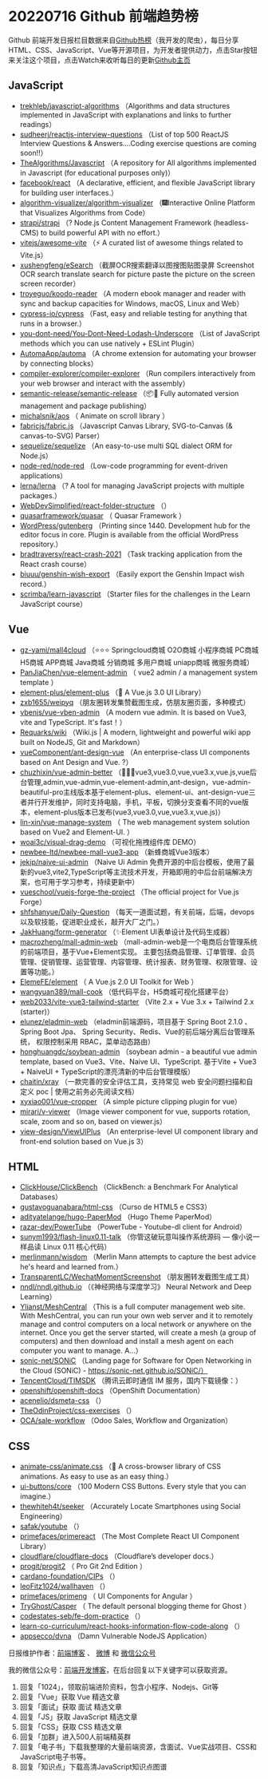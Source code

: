 # 20220716 Github 前端趋势榜

Github 前端开发日报栏目数据来自[Github热榜](http://news.caibaojian.com.cn/)（我开发的爬虫），每日分享HTML、CSS、JavaScript、Vue等开源项目，为开发者提供动力，点击Star按钮来关注这个项目，点击Watch来收听每日的更新[Github主页](https://github.com/kujian/githubTrending)
## JavaScript

* [trekhleb/javascript-algorithms](https://github.com/trekhleb/javascript-algorithms) （Algorithms and data structures implemented in JavaScript with explanations and links to further readings）
* [sudheerj/reactjs-interview-questions](https://github.com/sudheerj/reactjs-interview-questions) （List of top 500 ReactJS Interview Questions &amp; Answers....Coding exercise questions are coming soon!!）
* [TheAlgorithms/Javascript](https://github.com/TheAlgorithms/Javascript) （A repository for All algorithms implemented in Javascript (for educational purposes only)）
* [facebook/react](https://github.com/facebook/react) （A declarative, efficient, and flexible JavaScript library for building user interfaces.）
* [algorithm-visualizer/algorithm-visualizer](https://github.com/algorithm-visualizer/algorithm-visualizer) （&#x1f386;Interactive Online Platform that Visualizes Algorithms from Code）
* [strapi/strapi](https://github.com/strapi/strapi) （? Node.js Content Management Framework (headless-CMS) to build powerful API with no effort.）
* [vitejs/awesome-vite](https://github.com/vitejs/awesome-vite) （&#x26a1;&#xfe0f; A curated list of awesome things related to Vite.js）
* [xushengfeng/eSearch](https://github.com/xushengfeng/eSearch) （截屏OCR搜索翻译以图搜图贴图录屏 Screenshot OCR search translate search for picture paste the picture on the screen screen recorder）
* [troyeguo/koodo-reader](https://github.com/troyeguo/koodo-reader) （A modern ebook manager and reader with sync and backup capacities for Windows, macOS, Linux and Web）
* [cypress-io/cypress](https://github.com/cypress-io/cypress) （Fast, easy and reliable testing for anything that runs in a browser.）
* [you-dont-need/You-Dont-Need-Lodash-Underscore](https://github.com/you-dont-need/You-Dont-Need-Lodash-Underscore) （List of JavaScript methods which you can use natively + ESLint Plugin）
* [AutomaApp/automa](https://github.com/AutomaApp/automa) （A chrome extension for automating your browser by connecting blocks）
* [compiler-explorer/compiler-explorer](https://github.com/compiler-explorer/compiler-explorer) （Run compilers interactively from your web browser and interact with the assembly）
* [semantic-release/semantic-release](https://github.com/semantic-release/semantic-release) （&#x1f4e6;&#x1f680; Fully automated version management and package publishing）
* [michalsnik/aos](https://github.com/michalsnik/aos) （
        Animate on scroll library
      ）
* [fabricjs/fabric.js](https://github.com/fabricjs/fabric.js) （Javascript Canvas Library, SVG-to-Canvas (&amp; canvas-to-SVG) Parser）
* [sequelize/sequelize](https://github.com/sequelize/sequelize) （An easy-to-use multi SQL dialect ORM for Node.js）
* [node-red/node-red](https://github.com/node-red/node-red) （Low-code programming for event-driven applications）
* [lerna/lerna](https://github.com/lerna/lerna) （? A tool for managing JavaScript projects with multiple packages.）
* [WebDevSimplified/react-folder-structure](https://github.com/WebDevSimplified/react-folder-structure) （）
* [quasarframework/quasar](https://github.com/quasarframework/quasar) （
        Quasar Framework
      ）
* [WordPress/gutenberg](https://github.com/WordPress/gutenberg) （Printing since 1440. Development hub for the editor focus in core. Plugin is available from the official WordPress repository.）
* [bradtraversy/react-crash-2021](https://github.com/bradtraversy/react-crash-2021) （Task tracking application from the React crash course）
* [biuuu/genshin-wish-export](https://github.com/biuuu/genshin-wish-export) （Easily export the Genshin Impact wish record.）
* [scrimba/learn-javascript](https://github.com/scrimba/learn-javascript) （Starter files for the challenges in the Learn JavaScript course）

## Vue

* [gz-yami/mall4cloud](https://github.com/gz-yami/mall4cloud) （&#x2b50;&#xfe0f;&#x2b50;&#xfe0f;&#x2b50;&#xfe0f; Springcloud商城 O2O商城 小程序商城 PC商城 H5商城 APP商城 Java商城 分销商城 多用户商城 uniapp商城 微服务商城）
* [PanJiaChen/vue-element-admin](https://github.com/PanJiaChen/vue-element-admin) （
        vue2 admin / a management system template
      ）
* [element-plus/element-plus](https://github.com/element-plus/element-plus) （&#x1f389; A Vue.js 3.0 UI Library）
* [zxb1655/weipyq](https://github.com/zxb1655/weipyq) （朋友圈转发集赞截图生成，仿朋友圈页面，多种模式）
* [vbenjs/vue-vben-admin](https://github.com/vbenjs/vue-vben-admin) （A modern vue admin. It is based on Vue3, vite and TypeScript. It's fast！）
* [Requarks/wiki](https://github.com/Requarks/wiki) （Wiki.js | A modern, lightweight and powerful wiki app built on NodeJS, Git and Markdown）
* [vueComponent/ant-design-vue](https://github.com/vueComponent/ant-design-vue) （An enterprise-class UI components based on Ant Design and Vue. ?）
* [chuzhixin/vue-admin-better](https://github.com/chuzhixin/vue-admin-better) （&#x1f680;&#x1f680;&#x1f680;vue3,vue3.0,vue,vue3.x,vue.js,vue后台管理,admin,vue-admin,vue-element-admin,ant-design，vue-admin-beautiful-pro主线版本基于element-plus、element-ui、ant-design-vue三者并行开发维护，同时支持电脑，手机，平板，切换分支查看不同的vue版本，element-plus版本已发布(vue3,vue3.0,vue,vue3.x,vue.js)）
* [lin-xin/vue-manage-system](https://github.com/lin-xin/vue-manage-system) （
        The web management system solution based on Vue2 and Element-UI.
      ）
* [woai3c/visual-drag-demo](https://github.com/woai3c/visual-drag-demo) （可视化拖拽组件库 DEMO）
* [newbee-ltd/newbee-mall-vue3-app](https://github.com/newbee-ltd/newbee-mall-vue3-app) （新蜂商城Vue3版本）
* [jekip/naive-ui-admin](https://github.com/jekip/naive-ui-admin) （Naive Ui Admin 免费开源的中后台模板，使用了最新的vue3,vite2,TypeScript等主流技术开发，开箱即用的中后台前端解决方案，也可用于学习参考，持续更新中）
* [vueschool/vuejs-forge-the-project](https://github.com/vueschool/vuejs-forge-the-project) （The official project for Vue.js Forge）
* [shfshanyue/Daily-Question](https://github.com/shfshanyue/Daily-Question) （每天一道面试题，有关前端，后端，devops以及软技能，促进职业成长，敲开大厂之门。）
* [JakHuang/form-generator](https://github.com/JakHuang/form-generator) （&#x2728;Element UI表单设计及代码生成器）
* [macrozheng/mall-admin-web](https://github.com/macrozheng/mall-admin-web) （mall-admin-web是一个电商后台管理系统的前端项目，基于Vue+Element实现。 主要包括商品管理、订单管理、会员管理、促销管理、运营管理、内容管理、统计报表、财务管理、权限管理、设置等功能。）
* [ElemeFE/element](https://github.com/ElemeFE/element) （
        A Vue.js 2.0 UI Toolkit for Web
      ）
* [wangyuan389/mall-cook](https://github.com/wangyuan389/mall-cook) （低代码平台，H5商城可视化搭建平台）
* [web2033/vite-vue3-tailwind-starter](https://github.com/web2033/vite-vue3-tailwind-starter) （Vite 2.x + Vue 3.x + Tailwind 2.x (starter)）
* [elunez/eladmin-web](https://github.com/elunez/eladmin-web) （eladmin前端源码，项目基于 Spring Boot 2.1.0 、 Spring Boot Jpa、 Spring Security、Redis、Vue的前后端分离后台管理系统， 权限控制采用 RBAC，菜单动态路由）
* [honghuangdc/soybean-admin](https://github.com/honghuangdc/soybean-admin) （soybean admin - a beautiful vue admin template, based on Vue3、Vite、Naive UI、TypeScript. 基于Vite + Vue3 + NaiveUI + TypeScript的漂亮清新的中后台管理模版）
* [chaitin/xray](https://github.com/chaitin/xray) （一款完善的安全评估工具，支持常见 web 安全问题扫描和自定义 poc | 使用之前务必先阅读文档）
* [xyxiao001/vue-cropper](https://github.com/xyxiao001/vue-cropper) （A simple picture clipping plugin for vue）
* [mirari/v-viewer](https://github.com/mirari/v-viewer) （Image viewer component for vue, supports rotation, scale, zoom and so on, based on viewer.js）
* [view-design/ViewUIPlus](https://github.com/view-design/ViewUIPlus) （An enterprise-level UI component library and front-end solution based on Vue.js 3）

## HTML

* [ClickHouse/ClickBench](https://github.com/ClickHouse/ClickBench) （ClickBench: a Benchmark For Analytical Databases）
* [gustavoguanabara/html-css](https://github.com/gustavoguanabara/html-css) （Curso de HTML5 e CSS3）
* [adityatelange/hugo-PaperMod](https://github.com/adityatelange/hugo-PaperMod) （Hugo Theme PaperMod）
* [razar-dev/PowerTube](https://github.com/razar-dev/PowerTube) （PowerTube - Youtube-dl client for Android）
* [sunym1993/flash-linux0.11-talk](https://github.com/sunym1993/flash-linux0.11-talk) （你管这破玩意叫操作系统源码 — 像小说一样品读 Linux 0.11 核心代码）
* [merlinmann/wisdom](https://github.com/merlinmann/wisdom) （Merlin Mann attempts to capture the best advice he's heard and learned from.）
* [TransparentLC/WechatMomentScreenshot](https://github.com/TransparentLC/WechatMomentScreenshot) （朋友圈转发截图生成工具）
* [nndl/nndl.github.io](https://github.com/nndl/nndl.github.io) （《神经网络与深度学习》 Neural Network and Deep Learning）
* [Ylianst/MeshCentral](https://github.com/Ylianst/MeshCentral) （This is a full computer management web site. With MeshCentral, you can run your own web server and it to remotely manage and control computers on a local network or anywhere on the internet. Once you get the server started, will create a mesh (a group of computers) and then download and install a mesh agent on each computer you want to manage. A…）
* [sonic-net/SONiC](https://github.com/sonic-net/SONiC) （Landing page for Software for Open Networking in the Cloud (SONiC) - https://sonic-net.github.io/SONiC/）
* [TencentCloud/TIMSDK](https://github.com/TencentCloud/TIMSDK) （腾讯云即时通信 IM 服务，国内下载镜像：）
* [openshift/openshift-docs](https://github.com/openshift/openshift-docs) （OpenShift Documentation）
* [acenelio/dsmeta-css](https://github.com/acenelio/dsmeta-css) （）
* [TheOdinProject/css-exercises](https://github.com/TheOdinProject/css-exercises) （）
* [OCA/sale-workflow](https://github.com/OCA/sale-workflow) （Odoo Sales, Workflow and Organization）

## CSS

* [animate-css/animate.css](https://github.com/animate-css/animate.css) （&#x1f37f; A cross-browser library of CSS animations. As easy to use as an easy thing.）
* [ui-buttons/core](https://github.com/ui-buttons/core) （100 Modern CSS Buttons. Every style that you can imagine.）
* [thewhiteh4t/seeker](https://github.com/thewhiteh4t/seeker) （Accurately Locate Smartphones using Social Engineering）
* [safak/youtube](https://github.com/safak/youtube) （）
* [primefaces/primereact](https://github.com/primefaces/primereact) （The Most Complete React UI Component Library）
* [cloudflare/cloudflare-docs](https://github.com/cloudflare/cloudflare-docs) （Cloudflare’s developer docs.）
* [progit/progit2](https://github.com/progit/progit2) （
        Pro Git 2nd Edition
      ）
* [cardano-foundation/CIPs](https://github.com/cardano-foundation/CIPs) （）
* [leoFitz1024/wallhaven](https://github.com/leoFitz1024/wallhaven) （）
* [primefaces/primeng](https://github.com/primefaces/primeng) （
        UI Components for Angular
      ）
* [TryGhost/Casper](https://github.com/TryGhost/Casper) （
        The default personal blogging theme for Ghost
      ）
* [codestates-seb/fe-dom-practice](https://github.com/codestates-seb/fe-dom-practice) （）
* [learn-co-curriculum/react-hooks-information-flow-code-along](https://github.com/learn-co-curriculum/react-hooks-information-flow-code-along) （）
* [appsecco/dvna](https://github.com/appsecco/dvna) （Damn Vulnerable NodeJS Application）


日报维护作者：[前端博客](http://caibaojian.com.cn/) 、 [微博](http://weibo.com/kujian) 和 [微信公众号](https://open.weixin.qq.com/qr/code?username=caibaojian_com)

我的微信公众号：[前端开发博客](https://open.weixin.qq.com/qr/code?username=caibaojian_com)，在后台回复以下关键字可以获取资源。

1. 回复「1024」，领取前端进阶资料，包含小程序、Nodejs、Git等
2. 回复「Vue」获取 Vue 精选文章
3. 回复「面试」获取 面试 精选文章
4. 回复「JS」获取 JavaScript 精选文章
5. 回复「CSS」获取 CSS 精选文章
6. 回复「加群」进入500人前端精英群
7. 回复「电子书」下载我整理的大量前端资源，含面试、Vue实战项目、CSS和JavaScript电子书等。
8. 回复「知识点」下载高清JavaScript知识点图谱